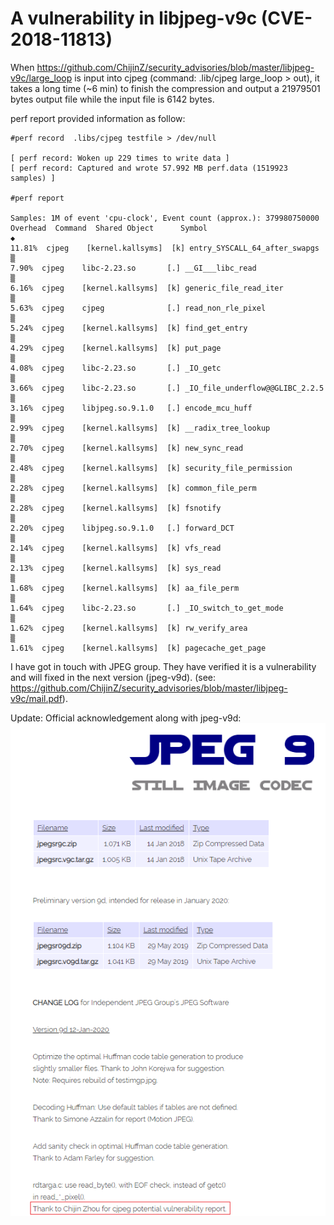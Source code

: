 # A vulnerability in libjpeg-v9c (**CVE-2018-11813**)

When https://github.com/ChijinZ/security_advisories/blob/master/libjpeg-v9c/large_loop is input into cjpeg
(command: .lib/cjpeg large_loop > out), it takes a long time (~6 min) to finish the compression and output a 21979501 bytes output file while the input file is 6142 bytes.

perf report provided information as follow:

    #perf record  .libs/cjpeg testfile > /dev/null
    
    [ perf record: Woken up 229 times to write data ]
    [ perf record: Captured and wrote 57.992 MB perf.data (1519923 samples) ]
    
    #perf report
    
    Samples: 1M of event 'cpu-clock', Event count (approx.): 379980750000
    Overhead  Command  Shared Object      Symbol                                   ◆
    11.81%  cjpeg    [kernel.kallsyms]  [k] entry_SYSCALL_64_after_swapgs        ▒
    7.90%  cjpeg    libc-2.23.so       [.] __GI___libc_read                     ▒
    6.16%  cjpeg    [kernel.kallsyms]  [k] generic_file_read_iter               ▒
    5.63%  cjpeg    cjpeg              [.] read_non_rle_pixel                   ▒
    5.24%  cjpeg    [kernel.kallsyms]  [k] find_get_entry                       ▒
    4.29%  cjpeg    [kernel.kallsyms]  [k] put_page                             ▒
    4.08%  cjpeg    libc-2.23.so       [.] _IO_getc                             ▒
    3.66%  cjpeg    libc-2.23.so       [.] _IO_file_underflow@@GLIBC_2.2.5      ▒
    3.16%  cjpeg    libjpeg.so.9.1.0   [.] encode_mcu_huff                      ▒
    2.99%  cjpeg    [kernel.kallsyms]  [k] __radix_tree_lookup                  ▒
    2.70%  cjpeg    [kernel.kallsyms]  [k] new_sync_read                        ▒
    2.48%  cjpeg    [kernel.kallsyms]  [k] security_file_permission             ▒
    2.28%  cjpeg    [kernel.kallsyms]  [k] common_file_perm                     ▒
    2.28%  cjpeg    [kernel.kallsyms]  [k] fsnotify                             ▒
    2.20%  cjpeg    libjpeg.so.9.1.0   [.] forward_DCT                          ▒
    2.14%  cjpeg    [kernel.kallsyms]  [k] vfs_read                             ▒
    2.13%  cjpeg    [kernel.kallsyms]  [k] sys_read                             ▒
    1.68%  cjpeg    [kernel.kallsyms]  [k] aa_file_perm                         ▒
    1.64%  cjpeg    libc-2.23.so       [.] _IO_switch_to_get_mode               ▒
    1.62%  cjpeg    [kernel.kallsyms]  [k] rw_verify_area                       ▒
    1.61%  cjpeg    [kernel.kallsyms]  [k] pagecache_get_page

I have got in touch with JPEG group. They have verified it is a vulnerability and will fixed in the next version (jpeg-v9d). (see: https://github.com/ChijinZ/security_advisories/blob/master/libjpeg-v9c/mail.pdf).

Update:
Official acknowledgement along with jpeg-v9d:
![official acknowledgement](./acknowledge.png)